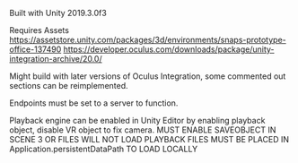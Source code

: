 Built with Unity 2019.3.0f3

Requires Assets
https://assetstore.unity.com/packages/3d/environments/snaps-prototype-office-137490
https://developer.oculus.com/downloads/package/unity-integration-archive/20.0/

Might build with later versions of Oculus Integration, some commented out sections can be reimplemented.

Endpoints must be set to a server to function.

Playback engine can be enabled in Unity Editor by enabling playback object, disable VR object to fix camera.
MUST ENABLE SAVEOBJECT IN SCENE 3 OR FILES WILL NOT LOAD
PLAYBACK FILES MUST BE PLACED IN Application.persistentDataPath TO LOAD LOCALLY
